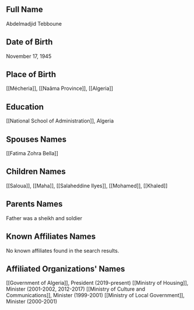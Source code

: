 ## Full Name
Abdelmadjid Tebboune

## Date of Birth
November 17, 1945

## Place of Birth
[[Mécheria]], [[Naâma Province]], [[Algeria]]

## Education
[[National School of Administration]], Algeria

## Spouses Names
[[Fatima Zohra Bella]]

## Children Names
[[Saloua]], [[Maha]], [[Salaheddine Ilyes]], [[Mohamed]], [[Khaled]]

## Parents Names
Father was a sheikh and soldier

## Known Affiliates Names
No known affiliates found in the search results.

## Affiliated Organizations' Names
[[Government of Algeria]], President (2019-present)
[[Ministry of Housing]], Minister (2001-2002, 2012-2017)
[[Ministry of Culture and Communications]], Minister (1999-2001)
[[Ministry of Local Government]], Minister (2000-2001)